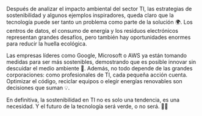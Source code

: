 Después de analizar el impacto ambiental del sector TI, las estrategias de sostenibilidad y algunos ejemplos inspiradores, queda claro que la tecnología puede ser tanto un problema como parte de la solución 🌍. Los centros de datos, el consumo de energía y los residuos electrónicos representan grandes desafíos, pero también hay oportunidades enormes para reducir la huella ecológica.

Las empresas líderes como Google, Microsoft o AWS ya están tomando medidas para ser más sostenibles, demostrando que es posible innovar sin descuidar el medio ambiente 🌱. Además, no todo depende de las grandes corporaciones: como profesionales de TI, cada pequeña acción cuenta. Optimizar el código, reciclar equipos o elegir energías renovables son decisiones que suman 💡.

En definitiva, la sostenibilidad en TI no es solo una tendencia, es una necesidad. Y el futuro de la tecnología será verde, o no será. 🚀🌿
